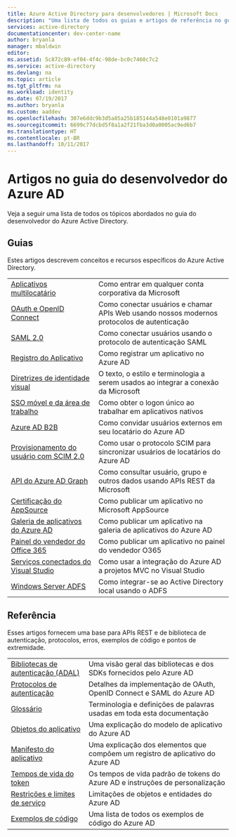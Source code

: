 ```yaml
---
title: Azure Active Directory para desenvolvedores | Microsoft Docs
description: "Uma lista de todos os guias e artigos de referência no guia do desenvolvedor do Azure Active Directory."
services: active-directory
documentationcenter: dev-center-name
author: bryanla
manager: mbaldwin
editor: 
ms.assetid: 5c872c89-ef04-4f4c-98de-bc0c7460c7c2
ms.service: active-directory
ms.devlang: na
ms.topic: article
ms.tgt_pltfrm: na
ms.workload: identity
ms.date: 07/19/2017
ms.author: bryanla
ms.custom: aaddev
ms.openlocfilehash: 307e6ddc9b3d5a85a25b185144a548e0101a9877
ms.sourcegitcommit: 6699c77dcbd5f8a1a2f21fba3d0a0005ac9ed6b7
ms.translationtype: HT
ms.contentlocale: pt-BR
ms.lasthandoff: 10/11/2017
---
```

# <a name="articles-in-the-azure-ad-developer-guide"></a>Artigos no guia do desenvolvedor do Azure AD
Veja a seguir uma lista de todos os tópicos abordados no guia do desenvolvedor do Azure Active Directory.

## <a name="guides"></a>Guias
Estes artigos descrevem conceitos e recursos específicos do Azure Active Directory.

|                                                                                                                                 |  |
| ------------------------------------------------------------------------------------------------------------------------------- | --- |
| [Aplicativos multilocatário](active-directory-devhowto-multi-tenant-overview.md)                                                         | Como entrar em qualquer conta corporativa da Microsoft |
| [OAuth e OpenID Connect](active-directory-protocols-openid-connect-code.md)                                                     | Como conectar usuários e chamar APIs Web usando nossos modernos protocolos de autenticação |
| [SAML 2.0](active-directory-saml-protocol-reference.md)                                                                         | Como conectar usuários usando o protocolo de autenticação SAML |
| [Registro do Aplicativo](active-directory-integrating-applications.md)                                                                | Como registrar um aplicativo no Azure AD |
| [Diretrizes de identidade visual](active-directory-branding-guidelines.md)                                                                  | O texto, o estilo e terminologia a serem usados ao integrar a conexão da Microsoft |
| [SSO móvel e da área de trabalho](active-directory-sso-android.md)                                                                         | Como obter o logon único ao trabalhar em aplicativos nativos |
| [Azure AD B2B](../active-directory-b2b-what-is-azure-ad-b2b.md)                                                                 | Como convidar usuários externos em seu locatário do Azure AD |
| [Provisionamento do usuário com SCIM 2.0](../active-directory-scim-provisioning.md)                                                     | Como usar o protocolo SCIM para sincronizar usuários de locatários do Azure AD |
| [API do Azure AD Graph](active-directory-graph-api.md)                                                                             | Como consultar usuário, grupo e outros dados usando APIs REST da Microsoft |
| [Certificação do AppSource](active-directory-devhowto-appsource-certified.md)                                                     | Como publicar um aplicativo no Microsoft AppSource |
| [Galeria de aplicativos do Azure AD](active-directory-app-gallery-listing.md)                                                                 |Como publicar um aplicativo na galeria de aplicativos do Azure AD|
| [Painel do vendedor do Office 365](https://msdn.microsoft.com/office/office365/howto/submit-web-apps-seller-dashboard)               | Como publicar um aplicativo no painel do vendedor O365 |
| [Serviços conectados do Visual Studio](vs-active-directory-dotnet-getting-started.md)                                               | Como usar a integração do Azure AD a projetos MVC no Visual Studio |
| [Windows Server ADFS](https://technet.microsoft.com/windows-server-docs/identity/ad-fs/overview/ad-fs-scenarios-for-developers) | Como integrar-se ao Active Directory local usando o ADFS |

## <a name="reference"></a>Referência
Esses artigos fornecem uma base para APIs REST e de biblioteca de autenticação, protocolos, erros, exemplos de código e pontos de extremidade.

|                                                                                     | |
| ----------------------------------------------------------------------------------- | --- |
| [Bibliotecas de autenticação (ADAL)](active-directory-authentication-libraries.md)     | Uma visão geral das bibliotecas e dos SDKs fornecidos pelo Azure AD |
| [Protocolos de autenticação](active-directory-authentication-protocols.md)            | Detalhes da implementação de OAuth, OpenID Connect e SAML do Azure AD |
| [Glossário](active-directory-dev-glossary.md)                                        | Terminologia e definições de palavras usadas em toda esta documentação |
| [Objetos do aplicativo](active-directory-application-objects.md)                      | Uma explicação do modelo de aplicativo do Azure AD |
| [Manifesto do aplicativo](active-directory-application-manifest.md)                    | Uma explicação dos elementos que compõem um registro de aplicativo do Azure AD |
| [Tempos de vida do token](../active-directory-configurable-token-lifetimes.md)              | Os tempos de vida padrão de tokens do Azure AD e instruções de personalização |
| [Restrições e limites de serviço](../active-directory-service-limits-restrictions.md) | Limitações de objetos e entidades do Azure AD |
| [Exemplos de código](active-directory-code-samples.md)                                    | Uma lista de todos os exemplos de código do Azure AD |